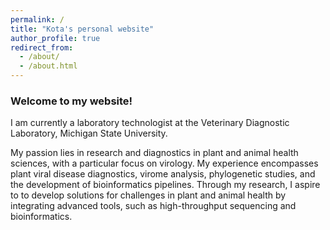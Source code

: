 ```yaml
---
permalink: /
title: "Kota's personal website"
author_profile: true
redirect_from: 
  - /about/
  - /about.html
---
```


### Welcome to my website!

I am currently a laboratory technologist at the Veterinary Diagnostic Laboratory, Michigan State University. 

My passion lies in research and diagnostics in plant and animal health sciences, with a particular focus on virology. My experience encompasses plant viral disease diagnostics, virome analysis, phylogenetic studies, and the development of bioinformatics pipelines. 
Through my research, I aspire to to develop solutions for challenges in plant and animal health by
integrating advanced tools, such as high-throughput sequencing and bioinformatics. 

